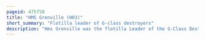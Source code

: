 ```yaml
---
pageid: 475758
title: "HMS Grenville (H03)"
short_summary: "Flotilla leader of G-class destroyers"
description: "Hms Grenville was the flotilla Leader of the G-Class Destroyers built for the Royal Navy in the Mid-1930S. She spent most of the pre-war Period as Part of the mediterranean Fleet. The Ship was transferred to the british Isles shortly after the Start of World War Ii to escort shipping into local Waters. In january 1940 Grenville struck a Mine outside the Thames estuary and Sank with the Loss of 77 of her Crew."
---
```

